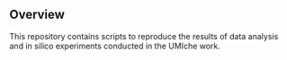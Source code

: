 ## Overview

This repository contains scripts to reproduce the results of data analysis and in silico experiments conducted in the UMIche work.